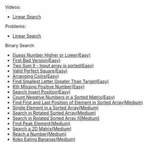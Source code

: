 Videos:
- [Linear Search](https://youtu.be/_HRA37X8N_Q)

Problems:
- [Linear Search](https://www.hackerearth.com/practice/algorithms/searching/linear-search/practice-problems/)

Binary Search
- [Guess Number Higher or Lower(Easy)](https://leetcode.com/problems/guess-number-higher-or-lower/)
- [First Bad Version(Easy)](https://leetcode.com/problems/first-bad-version/)
- [Two Sum II - Input array is sorted(Easy)](https://leetcode.com/problems/two-sum-ii-input-array-is-sorted/)
- [Valid Perfect Square(Easy)](https://leetcode.com/problems/valid-perfect-square/)
- [Arranging Coins(Easy)](https://leetcode.com/problems/arranging-coins/)
- [Find Smallest Letter Greater Than Target(Easy)](https://leetcode.com/problems/find-smallest-letter-greater-than-target/)
- [Kth Missing Positive Number(Easy)](https://leetcode.com/problems/kth-missing-positive-number/)
- [Search Insert Position(Easy)](https://leetcode.com/problems/search-insert-position/)
- [Count Negative Numbers in a Sorted Matrix(Easy)](https://leetcode.com/problems/count-negative-numbers-in-a-sorted-matrix/)
- [Find First and Last Position of Element in Sorted Array(Medium)](https://leetcode.com/problems/find-first-and-last-position-of-element-in-sorted-array/)
- [Single Element in a Sorted Array(Medium)](https://leetcode.com/problems/single-element-in-a-sorted-array/)
- [Search in Rotated Sorted Array(Medium)](https://leetcode.com/problems/search-in-rotated-sorted-array/)
- [Search in Rotated Sorted Array II(Medium)](https://leetcode.com/problems/search-in-rotated-sorted-array-ii/)
- [Find Peak Element(Medium)](https://leetcode.com/problems/find-peak-element/)
- [Search a 2D Matrix(Medium)](https://leetcode.com/problems/search-a-2d-matrix/)
- [Reach a Number(Medium)](https://leetcode.com/problems/reach-a-number/)
- [Koko Eating Bananas(Medium)](https://leetcode.com/problems/koko-eating-bananas/)

